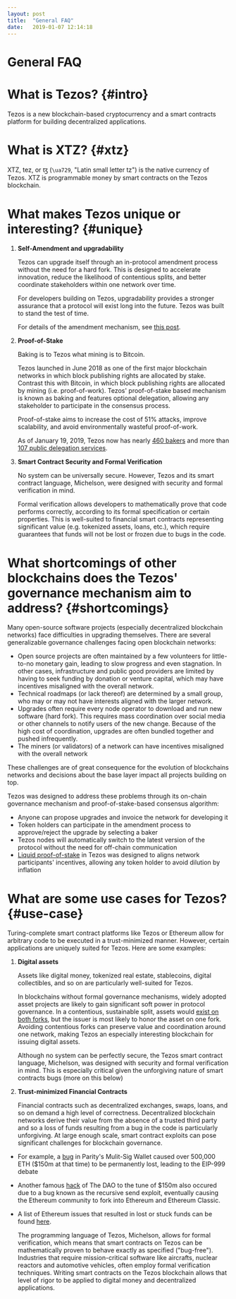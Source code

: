 ```yaml
---
layout: post
title:  "General FAQ"
date:   2019-01-07 12:14:18
---
```

General FAQ
===========

# What is Tezos? {#intro}

Tezos is a new blockchain-based cryptocurrency and a smart contracts platform for building decentralized applications. 

# What is XTZ? {#xtz}

XTZ, tez, or ꜩ (`\ua729`, "Latin small letter tz") is the native currency of Tezos. XTZ is programmable money by smart contracts on the Tezos blockchain.   

# What makes Tezos unique or interesting? {#unique}

1. **Self-Amendment and upgradability**

    Tezos can upgrade itself through an in-protocol amendment process without the need for a hard fork. This is designed to accelerate innovation, reduce the likelihood of contentious splits, and better coordinate stakeholders within one network over time.
    
    For developers building on Tezos, upgradability provides a stronger assurance that a protocol will exist long into the future. Tezos was built to stand the test of time.
    
    For details of the amendment mechanism, see [this post](https://medium.com/tezos/amending-tezos-b77949d97e1e).
    
2. **Proof-of-Stake**

    Baking is to Tezos what mining is to Bitcoin. 
    
    Tezos launched in June 2018 as one of the first major blockchain networks in which block publishing rights are allocated by stake. Contrast this with Bitcoin, in which block publishing rights are allocated by mining (i.e. proof-of-work). Tezos' proof-of-stake based mechanism is known as baking and features optional delegation, allowing any stakeholder to participate in the consensus process.
    
    Proof-of-stake aims to increase the cost of 51% attacks, improve scalability, and avoid environmentally wasteful proof-of-work.
    
    As of January 19, 2019, Tezos now has nearly [460 bakers](https://tzscan.io/rolls-distribution) and more than [107 public delegation services](https://mytezosbaker.com/).

2. **Smart Contract Security and Formal Verification**

    No system can be universally secure. However, Tezos and its smart contract language, Michelson, were designed with security and formal verification in mind. 
    
    Formal verification allows developers to mathematically prove that code performs correctly, according to its formal specification or certain properties. This is well-suited to financial smart contracts representing significant value (e.g. tokenized assets, loans, etc.), which require guarantees that funds will not be lost or frozen due to bugs in the code.

# What shortcomings of other blockchains does the Tezos' governance mechanism aim to address? {#shortcomings}

Many open-source software projects (especially decentralized blockchain networks) face difficulties in upgrading themselves. There are several generalizable governance challenges facing open blockchain networks:
*  Open source projects are often maintained by a few volunteers for little-to-no monetary gain, leading to slow progress and even stagnation. In other cases, infrastructure and public good providers are limited by having to seek funding by donation or venture capital, which may have incentives misaligned with the overall network.
*  Technical roadmaps (or lack thereof) are determined by a small group, who may or may not have interests aligned with the larger network.
*  Upgrades often require every node operator to download and run new software (hard fork). This requires mass coordination over social media or other channels to notify users of the new change. Because of the high cost of coordination, upgrades are often bundled together and pushed infrequently.
*  The miners (or validators) of a network can have incentives misaligned with the overall network

These challenges are of great consequence for the evolution of blockchains networks and decisions about the base layer impact all projects building on top. 

Tezos was designed to address these problems through its on-chain governance mechanism and proof-of-stake-based consensus algorithm:
*  Anyone can propose upgrades and invoice the network for developing it
*  Token holders can participate in the amendment process to approve/reject the upgrade by selecting a baker
*  Tezos nodes will automatically switch to the latest version of the protocol without the need for off-chain communication
*  [Liquid proof-of-stake](https://medium.com/tezos/liquid-proof-of-stake-aec2f7ef1da7) in Tezos was designed to aligns network participants' incentives, allowing any token holder to avoid dilution by inflation

# What are some use cases for Tezos? {#use-case}

Turing-complete smart contract platforms like Tezos or Ethereum allow for arbitrary code to be executed in a trust-minimized manner. However, certain applications are uniquely suited for Tezos. Here are some examples:

1. **Digital assets**
    
    Assets like digital money, tokenized real estate, stablecoins, digital collectibles, and so on are particularly well-suited for Tezos. 

    In blockchains without formal governance mechanisms, widely adopted asset projects are likely to gain significant soft power in protocol governance. In a contentious, sustainable split, assets would [exist on both forks](https://medium.com/@avsa/avoid-evil-twins-every-ethereum-app-pays-the-price-of-a-chain-split-e04c2a560ba8), but the issuer is most likely to honor the asset on one fork. Avoiding contentious forks can preserve value and coordination around one network, making Tezos an especially interesting blockchain for issuing digital assets.
    
    Although no system can be perfectly secure, the Tezos smart contract language, Michelson, was designed with security and formal verification in mind. This is especially critical given the unforgiving nature of smart contracts bugs (more on this below)

2. **Trust-minimized Financial Contracts**     

    Financial contracts such as decentralized exchanges, swaps, loans, and so on demand a high level of correctness. Decentralized blockchain networks derive their value from the absence of a trusted third party and so a loss of funds resulting from a bug in the code is particularly unforgiving. At large enough scale, smart contract exploits can pose significant challenges for blockchain governance.
    
*   For example, a [bug](https://www.parity.io/parity-technologies-multi-sig-wallet-issue-update/) in Parity's Mulit-Sig Wallet caused over 500,000 ETH ($150m at that time) to be permanently lost, leading to the EIP-999 debate 
*   Another famous [hack](http://hackingdistributed.com/2016/06/18/analysis-of-the-dao-exploit/) of The DAO to the tune of $150m also occured due to a bug known as the recursive send exploit, eventually causing the Ethereum community to fork into Ethereum and Ethereum Classic.
*   A list of Ethereum issues that resulted in lost or stuck funds can be found [here](https://github.com/ethereum/wiki/wiki/Major-issues-resulting-in-lost-or-stuck-funds).

    The programming language of Tezos, Michelson, allows for formal verification, which means that smart contracts on Tezos can be mathematically proven to behave exactly as specified ("bug-free"). Industries that require mission-critical software like aircrafts, nuclear reactors and automotive vehicles, often employ formal verification techniques. Writing smart contracts on the Tezos blockchain allows that level of rigor to be applied to digital money and decentralized applications.